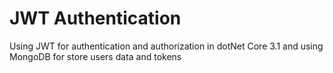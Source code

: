 # JWT Authentication
Using JWT for authentication and authorization in dotNet Core 3.1 and using MongoDB for store users data and tokens
